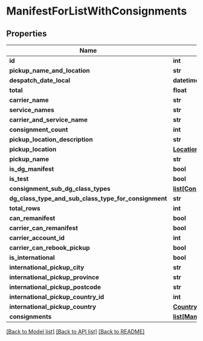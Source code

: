 # ManifestForListWithConsignments

## Properties
Name | Type | Description | Notes
------------ | ------------- | ------------- | -------------
**id** | **int** |  | [optional] 
**pickup_name_and_location** | **str** |  | [optional] 
**despatch_date_local** | **datetime** |  | [optional] 
**total** | **float** |  | [optional] 
**carrier_name** | **str** |  | [optional] 
**service_names** | **str** |  | [optional] 
**carrier_and_service_name** | **str** |  | [optional] 
**consignment_count** | **int** |  | [optional] 
**pickup_location_description** | **str** |  | [optional] 
**pickup_location** | [**Location**](Location.md) |  | [optional] 
**pickup_name** | **str** |  | [optional] 
**is_dg_manifest** | **bool** |  | [optional] 
**is_test** | **bool** |  | [optional] 
**consignment_sub_dg_class_types** | [**list[ConsignmentSubDgClassTypes]**](ConsignmentSubDgClassTypes.md) |  | [optional] 
**dg_class_type_and_sub_class_type_for_consignment** | **str** |  | [optional] 
**total_rows** | **int** |  | [optional] 
**can_remanifest** | **bool** |  | [optional] 
**carrier_can_remanifest** | **bool** |  | [optional] 
**carrier_account_id** | **int** |  | [optional] 
**carrier_can_rebook_pickup** | **bool** |  | [optional] 
**is_international** | **bool** |  | [optional] 
**international_pickup_city** | **str** |  | [optional] 
**international_pickup_province** | **str** |  | [optional] 
**international_pickup_postcode** | **str** |  | [optional] 
**international_pickup_country_id** | **int** |  | [optional] 
**international_pickup_country** | [**Country**](Country.md) |  | [optional] 
**consignments** | [**list[ManifestForListConsignment]**](ManifestForListConsignment.md) |  | [optional] 

[[Back to Model list]](../README.md#documentation-for-models) [[Back to API list]](../README.md#documentation-for-api-endpoints) [[Back to README]](../README.md)

